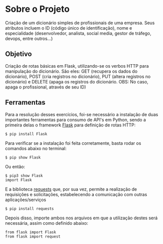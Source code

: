 # Sobre o Projeto
Criação de um dicionário simples de profissionais de uma empresa. Seus atributos incluem o ID (código único de identificação), nome e especialidade (desenvolvedor, analista, social media, gestor de tráfego, devops, entre outros...)

## Objetivo
Criação de rotas básicas em Flask, utilizando-se os verbos HTTP para manipulação do dicionário. São eles: GET (recupera os dados do dicionário), POST (cria registros no dicionário), PUT (altera registros no dicionário) e DELETE (apaga os registros do dicionário. OBS: No caso, apaga o profissional, através de seu ID)

## Ferramentas
Para a resolução desses exercícios, foi-se necessário a instalação de duas importantes ferramentas para consumo de API's em Python, sendo a primeira delas o framework [Flask](https://flask.palletsprojects.com/en/3.0.x/) para definição de rotas HTTP:

```
$ pip install Flask 
```
Para verificar se a instalação foi feita corretamente, basta rodar os comandos abaixo no terminal:

```
$ pip show Flask 
```
Ou então:
```
$ pip3 show Flask
import Flask
```

E a biblioteca [requests](https://requests.readthedocs.io/en/latest/) que, por sua vez, permite a realização de requisições e solicitações, estabelecendo a comunicação com outras aplicações/serviços

```
$ pip install requests
```

Depois disso, importe ambos nos arquivos em que a utilização destes será necessária, assim como definido abaixo:

```
from flask import Flask
from flask import request
```